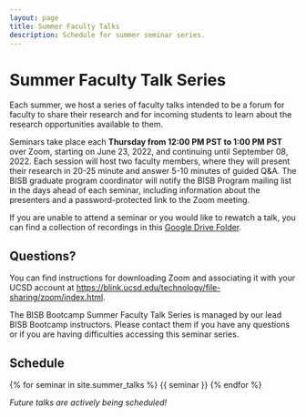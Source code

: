 ```yaml
---
layout: page
title: Summer Faculty Talks
description: Schedule for summer seminar series.
---
```


# Summer Faculty Talk Series

Each summer, we host a series of faculty talks intended to be a forum for faculty to share their research and for incoming students to learn about the research opportunities available to them.

Seminars take place each **Thursday from 12:00 PM PST to 1:00 PM PST** over Zoom, starting on June 23, 2022, and continuing until September 08, 2022. Each session will host two faculty members, where they will present their research in 20-25 minute and answer 5-10 minutes of guided Q&A. The BISB graduate program coordinator will notify the BISB Program mailing list in the days ahead of each seminar, including information about the presenters and a password-protected link to the Zoom meeting.

If you are unable to attend a seminar or you would like to rewatch a talk, you can find a collection of recordings in this [Google Drive Folder](https://drive.google.com/drive/folders/1BaqHq60zZ0wQcVU1gMukLwtHzxmWPSF3?usp=sharing).

## Questions?

You can find instructions for downloading Zoom and associating it with your UCSD account at https://blink.ucsd.edu/technology/file-sharing/zoom/index.html.

The BISB Bootcamp Summer Faculty Talk Series is managed by our lead BISB Bootcamp instructors. Please contact them if you have any questions or if you are having difficulties accessing this seminar series.

## Schedule

{% for seminar in site.summer_talks %}
{{ seminar }}
{% endfor %}

*Future talks are actively being scheduled!*